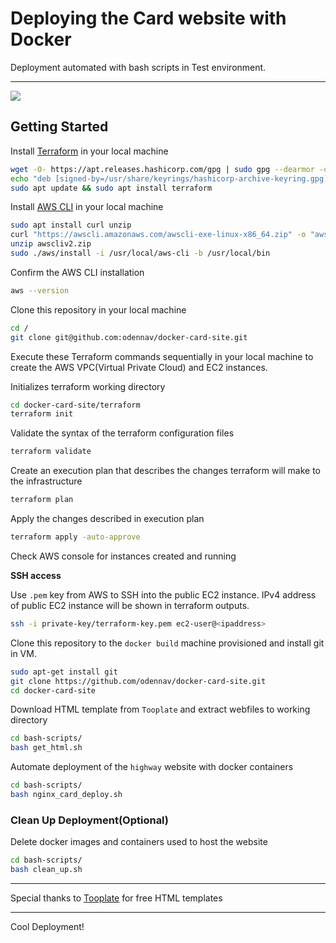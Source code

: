 # Deploying the Card website with Docker

Deployment automated with bash scripts in Test environment.


******************
![](https://github.com/odennav/nginx-card/blob/master/docs/the-card.jpg) 


## Getting Started


Install [Terraform](https://developer.hashicorp.com/terraform/install) in your local machine

```bash
wget -O- https://apt.releases.hashicorp.com/gpg | sudo gpg --dearmor -o /usr/share/keyrings/hashicorp-archive-keyring.gpg
echo "deb [signed-by=/usr/share/keyrings/hashicorp-archive-keyring.gpg] https://apt.releases.hashicorp.com $(lsb_release -cs) main" | sudo tee /etc/apt/sources.list.d/hashicorp.list
sudo apt update && sudo apt install terraform
```

Install [AWS CLI](https://docs.aws.amazon.com/cli/latest/userguide/getting-started-install.html) in your local machine
```bash
sudo apt install curl unzip
curl "https://awscli.amazonaws.com/awscli-exe-linux-x86_64.zip" -o "awscliv2.zip"
unzip awscliv2.zip
sudo ./aws/install -i /usr/local/aws-cli -b /usr/local/bin
```

Confirm the AWS CLI installation
```bash
aws --version
```

Clone this repository in your local machine
```bash
cd /
git clone git@github.com:odennav/docker-card-site.git
```

Execute these Terraform commands sequentially in your local machine to create the AWS VPC(Virtual Private Cloud) and EC2 instances.

Initializes terraform working directory
```bash
cd docker-card-site/terraform
terraform init
```

Validate the syntax of the terraform configuration files
```bash
terraform validate
```

Create an execution plan that describes the changes terraform will make to the infrastructure
```bash
terraform plan
```

Apply the changes described in execution plan
```bash
terraform apply -auto-approve
```

Check AWS console for instances created and running

**SSH access**

Use `.pem` key from AWS to SSH into the public EC2 instance. IPv4 address of public EC2 instance will be shown in terraform outputs.
```bash
ssh -i private-key/terraform-key.pem ec2-user@<ipaddress>
```
   
Clone this repository to the `docker build` machine provisioned and install git in VM.

```bash
sudo apt-get install git
git clone https://github.com/odennav/docker-card-site.git
cd docker-card-site
```

Download HTML template from `Tooplate` and extract webfiles to working directory
```bash
cd bash-scripts/
bash get_html.sh
```
Automate deployment of the `highway` website with docker containers
```bash
cd bash-scripts/
bash nginx_card_deploy.sh
```

### Clean Up Deployment(Optional)

Delete docker images and containers used to host the website
```bash
cd bash-scripts/
bash clean_up.sh 
```
-----

Special thanks to [Tooplate](https://https://www.tooplate.com/) for free HTML templates

-----

Cool Deployment!
